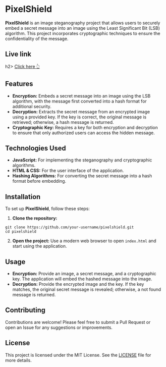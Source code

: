 <h1>PixelShield</h1>

<p><strong>PixelShield</strong> is an image steganography project that allows users to securely embed a secret message into an image using the Least Significant Bit (LSB) algorithm. This project incorporates cryptographic techniques to ensure the confidentiality of the message.</p>
<h2>Live link</h2>h2>
<a href="https://pixelsheild.netlify.app/">Click here 👆</a>
<h2>Features</h2>
<ul>
  <li><strong>Encryption:</strong> Embeds a secret message into an image using the LSB algorithm, with the message first converted into a hash format for additional security.</li>
  <li><strong>Decryption:</strong> Extracts the secret message from an encrypted image using a provided key. If the key is correct, the original message is retrieved; otherwise, a hash message is returned.</li>
  <li><strong>Cryptographic Key:</strong> Requires a key for both encryption and decryption to ensure that only authorized users can access the hidden message.</li>
</ul>

<h2>Technologies Used</h2>
<ul>
  <li><strong>JavaScript:</strong> For implementing the steganography and cryptographic algorithms.</li>
  <li><strong>HTML &amp; CSS:</strong> For the user interface of the application.</li>
  <li><strong>Hashing Algorithms:</strong> For converting the secret message into a hash format before embedding.</li>
</ul>

<h2>Installation</h2>
<p>To set up <strong>PixelShield</strong>, follow these steps:</p>
<ol>
  <li><strong>Clone the repository:</strong></li>
</ol>

<pre><code>git clone https://github.com/your-username/pixelshield.git
cd pixelshield
</code></pre>

<ol start="2">
  <li><strong>Open the project:</strong> Use a modern web browser to open <code>index.html</code> and start using the application.</li>
</ol>

<h2>Usage</h2>
<ul>
  <li><strong>Encryption:</strong> Provide an image, a secret message, and a cryptographic key. The application will embed the hashed message into the image.</li>
  <li><strong>Decryption:</strong> Provide the encrypted image and the key. If the key matches, the original secret message is revealed; otherwise, a not found message is returned.</li>
</ul>


<h2>Contributing</h2>
<p>Contributions are welcome! Please feel free to submit a Pull Request or open an Issue for any suggestions or improvements.</p>

<h2>License</h2>
<p>This project is licensed under the MIT License. See the <a href="LICENSE">LICENSE</a> file for more details.</p>
